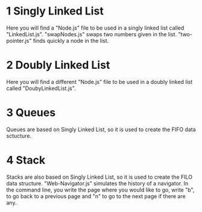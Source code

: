 # 1 Singly Linked List
Here you will find a "Node.js" file to be used in a singly linked list called "LinkedList.js".
"swapNodes.js" swaps two numbers given in the list.
"two-pointer.js" finds quickly a node in the list.
# 2 Doubly Linked List
Here you will find a different "Node.js" file to be used in a doubly linked list called "DoubyLinkedList.js".
# 3 Queues
Queues are based on Singly Linked List, so it is used to create the FIFO data sctucture.
# 4 Stack
Stacks are also based on Singly Linked List, so it is used to create the FILO data structure.
"Web-Navigator.js" simulates the history of a navigator. In the command line, you write the page where you would like to go, write "b", to go back to a previous page and "n" to go to the next page if there are any.